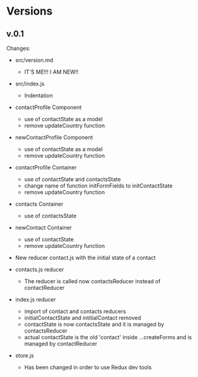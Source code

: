 # Versions

## v.0.1

Changes:
- src/version.md
  - IT'S ME!!! I AM NEW!!

- src/index.js
  - Indentation

- contactProfile Component
  - use of contactState as a model
  - remove updateCountry function

- newContactProfile Component
  - use of contactState as a model
  - remove updateCountry function

- contactProfile Container
  - use of contactState and contactsState
  - change name of function initFormFields to initContactState
  - remove updateCountry function

- contacts Container
  - use of contactsState

- newContact Container
  - use of contactState
  - remove updateCountry function

- New reducer contact.js with the initial state of a contact

- contacts.js reducer
  - The reducer is called now contactsReducer instead of contactReducer

- index.js reducer
  - import of contact and contacts reducers
  - initialContactState and intitialContact removed
  - contactState is now contactsState and it is managed by contactsReducer
  - actual contactState is the old 'contact' inside ...createForms and is managed by contactReducer

- store.js
  - Has been changed in order to use Redux dev tools